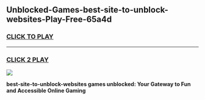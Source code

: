 
## Unblocked-Games-best-site-to-unblock-websites-Play-Free-65a4d
<h3>
<a href="https://premium76.site?title=best-site-to-unblock-websites&ref=18A1">CLICK TO PLAY</a></h3>
<hr>

<h3>
<a href="https://premium76.site?title=best-site-to-unblock-websites&ref=18A1">CLICK 2 PLAY</a>
  
</h3>

<a href="https://premium76.site?title=best-site-to-unblock-websites&ref=18A1"><img src="https://clearcache.store/games.png"></a>


**best-site-to-unblock-websites games unblocked: Your Gateway to Fun and Accessible Online Gaming**
